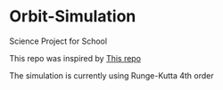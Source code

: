 # Orbit-Simulation
Science Project for School

This repo was inspired by [This repo](https://github.com/techwithtim/Python-Planet-Simulation)

The simulation is currently using Runge-Kutta 4th order
